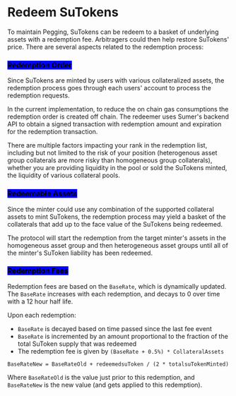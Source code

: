 # Redeem SuTokens

To maintain Pegging, SuTokens can be redeem to a basket of underlying assets with a redemption fee.  Arbitragers could then help restore SuTokens' price.  There are several aspects related to the redemption process:

### <mark style="background-color:blue;">Redemption Order</mark>

Since SuTokens are minted by users with various collateralized assets, the redemption process goes through each users' account to process the redemption requests. &#x20;

In the current implementation, to reduce the on chain gas consumptions the redemption order is created off chain. The redeemer uses Sumer's backend API to obtain a signed transaction with redemption amount and expiration for the redemption transaction.&#x20;

There are multiple factors impacting your rank in the redemption list, including but not limited to the risk of your position (heterogenous asset group collaterals are more risky than homogeneous group collaterals), whether you are providing liquidity in the pool or sold the SuTokens minted, the liquidity of various collateral pools. &#x20;

### <mark style="background-color:blue;">Redeemable Assets</mark>

Since the minter could use any combination of the supported collateral assets to mint SuTokens, the redemption process may yield a basket of the collaterals that add up to the face value of the SuTokens being redeemed.&#x20;

The protocol will start the redemption from the target minter's assets in the homogeneous asset group and then heterogeneous asset groups until all of the minter's SuToken liability has been redeemed. &#x20;

### <mark style="background-color:blue;">Redemption Fees</mark>

Redemption fees are based on the `BaseRate`, which is dynamically updated. The `BaseRate` increases with each redemption, and decays to 0 over time with a 12 hour half life.

Upon each redemption:

* `BaseRate` is decayed based on time passed since the last fee event
* `BaseRate` is incremented by an amount proportional to the fraction of the total SuToken supply that was redeemed
* The redemption fee is given by `(BaseRate + 0.5%) * CollateralAssets`

`BaseRateNew = BaseRateOld + redeemedsuToken / (2 * totalsuTokenMinted)`

Where `BaseRateOld` is the value just prior to this redemption, and `BaseRateNew` is the new value (and gets applied to this redemption).
